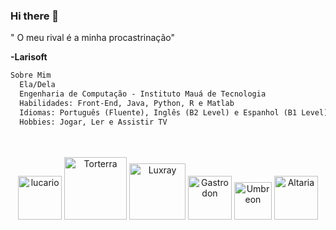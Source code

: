 ### Hi there 👋
" O meu rival é a minha procastrinação"

 **-Larisoft**


</div>

  ```md
  Sobre Mim
    Ela/Dela
    Engenharia de Computação - Instituto Mauá de Tecnologia
    Habilidades: Front-End, Java, Python, R e Matlab
    Idiomas: Português (Fluente), Inglês (B2 Level) e Espanhol (B1 Level)
    Hobbies: Jogar, Ler e Assistir TV
  ```
  <br />

</div>


<div align="center">
<br />
<img width= "70" src="https://img.pokemondb.net/sprites/black-white/anim/normal/lucario.gif" alt="lucario" />
<img width= "100" src="https://img.pokemondb.net/sprites/black-white/anim/normal/torterra.gif" alt="Torterra" />
<img width= "90" src="https://img.pokemondb.net/sprites/black-white/anim/normal/luxray.gif" alt="Luxray" />
<img width= "70" src="https://img.pokemondb.net/sprites/black-white/anim/normal/gastrodon-west.gif" alt="Gastrodon" />
<img width= "60" src="https://img.pokemondb.net/sprites/black-white/anim/normal/umbreon.gif" alt="Umbreon" />
<img width= "70" src="https://th.bing.com/th/id/R.9bc54675dec59062c705dbd94ea7a356?rik=9koKunDAnj8W7w&riu=http%3a%2f%2fimages.uncyc.org%2fcommons%2f2%2f20%2fAltariaSprite.gif&ehk=g9LW5GTlfnpNf%2faX4IO2aW%2f1O0AamZxfnOUdyYzjKKc%3d&risl=&pid=ImgRaw&r=0" alt ="Altaria" />

</div>

  
<!--
**Larisoft01/Larisoft01** is a ✨ _special_ ✨ repository because its `README.md` (this file) appears on your GitHub profile.

Here are some ideas to get you started:

- 🔭 I’m currently working on ...
- 🌱 I’m currently learning ...
- 👯 I’m looking to collaborate on ...
- 🤔 I’m looking for help with ...
- 💬 Ask me about ...
]
- 📫 How to reach me: ...
- 😄 Pronouns: ...
- ⚡ Fun fact: ...
-->
